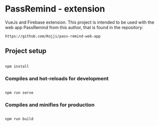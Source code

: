 # PassRemind - extension

VueJs and Firebase extension.
This project is intended to be used with the web app PassRemind from this author, that is found in the repository:
```
https://github.com/Kojji/pass-remind-web-app
```



## Project setup
 
```

npm install

```


### Compiles and hot-reloads for development

```

npm run serve

```

### Compiles and minifies for production

```

npm run build

```
